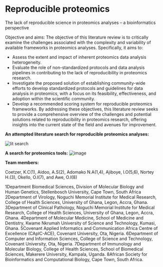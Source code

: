 # Reproducible proteomics
The lack of reproducible science in proteomics analyses – a bioinformatics perspective

Objective and aims:
The objective of this literature review is to critically examine the challenges associated with the complexity and variability of available frameworks in proteomics analyses. Specifically, it aims to:
* Assess the extent and impact of inherent proteomics data analysis heterogeneity.
* Evaluate the role of non-standardized protocols and data analysis pipelines in contributing to the lack of reproducibility in proteomics research.
* Investigate the proposed solution of establishing community-wide efforts to develop standardized protocols and guidelines for data analysis in proteomics, with a focus on its feasibility, effectiveness, and adoption within the scientific community.
* Develop a recommended scoring system for reproducible proteomics frameworks.
By addressing these objectives, this literature review seeks to provide a comprehensive overview of the challenges and potential solutions related to reproducibility in proteomics research, offering insights into the current state of the field and avenues for improvement.


**An attempted literature search for reproducible proteomics analyses:**

![lit search](https://github.com/omicscodeathon/sickletypes/assets/78590097/9784f67a-5ca3-492a-aa15-6385c362da47)


**A search for proteomics tools:**
![image](https://github.com/omicscodeathon/sickletypes/assets/78590097/b92fa6dd-c717-44e6-a36d-7ce50f2d3ac8)



**Team members:**

Coetzer, K.C(1), Aidoo, A.S(2), Adomako N.A(1,4), Ajiboye, I.O(5,6), Nortey H.(3), Okello, O.I(7), and Awe, O.I(8)

1Department Biomedical Sciences, Division of Molecular Biology and Human Genetics, Stellenbosch University, Cape Town, South Africa
2Department of Virology, Noguchi Memorial Institute for Medical Research, College of Health Sciences, University of Ghana, Legon, Accra, Ghana.
3Department of Clinical Pathology, Noguchi Memorial Institute for Medical Research, College of Health Sciences, University of Ghana, Legon, Accra, Ghana.
4Department of Molecular Medicine, School of Medicine and Dentistry, Kwame Nkrumah   University of Science and Technology, Kumasi, Ghana. 
5Covenant Applied Informatics and Communication Africa Centre of Excellence (CApIC-ACE), Covenant University, Ota, Nigeria.
6Department of Computer and Information Sciences, College of Science and Technology, Covenant University, Ota, Nigeria.
7Department of Immunology and Molecular Biology, College of Health Sciences, School of Biomedical Sciences, Makerere University, Kampala, Uganda.
8African Society for Bioinformatics and Computational Biology, Cape Town, South Africa.
